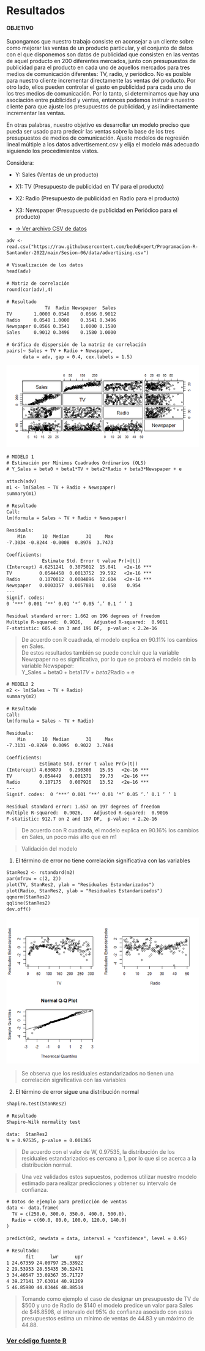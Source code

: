 # Resultados
#### OBJETIVO
Supongamos que nuestro trabajo consiste en aconsejar a un cliente sobre como mejorar las ventas de un producto particular, y el conjunto de datos con el que disponemos son datos de publicidad que consisten en las ventas de aquel producto en 200 diferentes mercados, junto con presupuestos de publicidad para el producto en cada uno de aquellos mercados para tres medios de comunicación diferentes: TV, radio, y periódico. No es posible para nuestro cliente incrementar directamente las ventas del producto. Por otro lado, ellos pueden controlar el gasto en publicidad para cada uno de los tres medios de comunicación. Por lo tanto, si determinamos que hay una asociación entre publicidad y ventas, entonces podemos instruir a nuestro cliente para que ajuste los presupuestos de publicidad, y así indirectamente incrementar las ventas.

En otras palabras, nuestro objetivo es desarrollar un modelo preciso que pueda ser usado para predecir las ventas sobre la base de los tres presupuestos de medios de comunicación. Ajuste modelos de regresión lineal múltiple a los datos advertisement.csv y elija el modelo más adecuado siguiendo los procedimientos vistos.
 
Considera:
  
- Y: Sales (Ventas de un producto)
- X1: TV (Presupuesto de publicidad en TV para el producto)
- X2: Radio (Presupuesto de publicidad en Radio para el producto)
- X3: Newspaper (Presupuesto de publicidad en Periódico para el producto)

- [-> Ver archivo CSV de datos](https://github.com/adavals/bedu-datascience-f2/blob/main/s6/postwork/dat/telecom_service.csv)

```
adv <- read.csv("https://raw.githubusercontent.com/beduExpert/Programacion-R-Santander-2022/main/Sesion-06/data/advertising.csv")

# Visualización de los datos
head(adv)

# Matriz de correlación
round(cor(adv),4) 

# Resultado
              TV  Radio Newspaper  Sales
TV        1.0000 0.0548    0.0566 0.9012
Radio     0.0548 1.0000    0.3541 0.3496
Newspaper 0.0566 0.3541    1.0000 0.1580
Sales     0.9012 0.3496    0.1580 1.0000

# Gráfica de dispersión de la matriz de correlación
pairs(~ Sales + TV + Radio + Newspaper, 
      data = adv, gap = 0.4, cex.labels = 1.5)
```
![dispersionMatrizCorrelacion](img/dispersionMatrizCorrelacion.png)

```
# MODELO 1
# Estimación por Mínimos Cuadrados Ordinarios (OLS)
# Y_Sales = beta0 + beta1*TV + beta2*Radio + beta3*Newspaper + e

attach(adv)
m1 <- lm(Sales ~ TV + Radio + Newspaper)
summary(m1)

# Resultado
Call:
lm(formula = Sales ~ TV + Radio + Newspaper)

Residuals:
    Min      1Q  Median      3Q     Max 
-7.3034 -0.8244 -0.0008  0.8976  3.7473 

Coefficients:
             Estimate Std. Error t value Pr(>|t|)    
(Intercept) 4.6251241  0.3075012  15.041   <2e-16 ***
TV          0.0544458  0.0013752  39.592   <2e-16 ***
Radio       0.1070012  0.0084896  12.604   <2e-16 ***
Newspaper   0.0003357  0.0057881   0.058    0.954    
---
Signif. codes:  
0 ‘***’ 0.001 ‘**’ 0.01 ‘*’ 0.05 ‘.’ 0.1 ‘ ’ 1

Residual standard error: 1.662 on 196 degrees of freedom
Multiple R-squared:  0.9026,	Adjusted R-squared:  0.9011 
F-statistic: 605.4 on 3 and 196 DF,  p-value: < 2.2e-16
```

> De acuerdo con R cuadrada, el modelo explica en 90.11% los cambios en Sales.
</br>De estos resultados también se puede concluir que la variable Newspaper no es significativa, por lo que se probará el modelo sin la variable Newspaper:
</br>Y_Sales = beta0 + beta1*TV + beta2*Radio + e

```
# MODELO 2
m2 <- lm(Sales ~ TV + Radio)
summary(m2)

# Resultado
Call:
lm(formula = Sales ~ TV + Radio)

Residuals:
    Min      1Q  Median      3Q     Max 
-7.3131 -0.8269  0.0095  0.9022  3.7484 

Coefficients:
            Estimate Std. Error t value Pr(>|t|)    
(Intercept) 4.630879   0.290308   15.95   <2e-16 ***
TV          0.054449   0.001371   39.73   <2e-16 ***
Radio       0.107175   0.007926   13.52   <2e-16 ***
---
Signif. codes:  0 ‘***’ 0.001 ‘**’ 0.01 ‘*’ 0.05 ‘.’ 0.1 ‘ ’ 1

Residual standard error: 1.657 on 197 degrees of freedom
Multiple R-squared:  0.9026,	Adjusted R-squared:  0.9016 
F-statistic: 912.7 on 2 and 197 DF,  p-value: < 2.2e-16
```
> De acuerdo con R cuadrada, el modelo explica en 90.16% los cambios en Sales, un poco más alto que en m1

> Validación del modelo
1. El término de error no tiene correlación significativa con las variables 

```
StanRes2 <- rstandard(m2)
par(mfrow = c(2, 2))
plot(TV, StanRes2, ylab = "Residuales Estandarizados")
plot(Radio, StanRes2, ylab = "Residuales Estandarizados")
qqnorm(StanRes2)
qqline(StanRes2)
dev.off()
```
![residualesEstandarizados](img/residualesEstandarizados.png)

> Se observa que los residuales estandarizados no tienen una correlación significativa con las variables

2. El término de error sigue una distribución normal
```
shapiro.test(StanRes2)

# Resultado
Shapiro-Wilk normality test

data:  StanRes2
W = 0.97535, p-value = 0.001365
```
> De acuerdo con el valor de W, 0.97535, la distribución de los residuales estandarizados es cercana a 1, por lo que si se acerca a la distribución normal.

> Una vez validados estos supuestos, podemos utilizar nuestro modelo estimado para realizar predicciones y obtener su intervalo de confianza.

```
# Datos de ejemplo para predicción de ventas
data <- data.frame(
  TV = c(250.0, 300.0, 350.0, 400.0, 500.0),
  Radio = c(60.0, 80.0, 100.0, 120.0, 140.0)
)

predict(m2, newdata = data, interval = "confidence", level = 0.95)

# Resultado:
       fit      lwr      upr
1 24.67359 24.00797 25.33922
2 29.53953 28.55435 30.52471
3 34.40547 33.09367 35.71727
4 39.27141 37.63014 40.91269
5 46.85980 44.83446 48.88514
```
> Tomando como ejemplo el caso de designar un presupuesto de TV de $500 y uno de Radio de $140 el modelo predice un valor para Sales de $46.8598, el intervalo del 95% de confianza asociado con estos presupuestos estima un mínimo de ventas de 44.83 y un máximo de 44.88.

### [Ver código fuente R](https://github.com/adavals/bedu-datascience-f2/blob/main/s6/postwork/src/Sesion_06_Postwork.R)